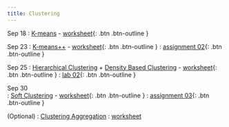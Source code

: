 ```yaml
---
title: Clustering
---
```


Sep 18
: [K-means](https://github.com/gallettilance/CS506-Fall2024/raw/main/lecture_03/03_Clustering_Kmeans.pdf) - [worksheet](https://github.com/gallettilance/CS506-Fall2024/blob/main/lecture_03/worksheet_03.ipynb){: .btn .btn-outline }

Sep 23 
: [K-means++](https://github.com/gallettilance/CS506-Fall2024/raw/main/lecture_04/04_Kmeans++.pdf) - [worksheet](https://github.com/gallettilance/CS506-Fall2024/blob/main/lecture_04/worksheet_04.ipynb){: .btn .btn-outline }
  : [assignment 02](#){: .btn .btn-outline } 

Sep 25 
: [Hierarchical Clustering](https://github.com/gallettilance/CS506-Fall2024/raw/main/lecture_05/05_Hierarchical_Clustering.pdf) + [Density Based Clustering](https://github.com/gallettilance/CS506-Fall2024/raw/main/lecture_05/05_Density_Based_Clustering.pdf) - [worksheet](https://github.com/gallettilance/CS506-Fall2024/blob/main/lecture_05/worksheet_05.ipynb){: .btn .btn-outline }
  : [lab 02](https://github.com/wangkaihong/CS506_Lab2){: .btn .btn-outline }

Sep 30  
: [Soft Clustering](https://github.com/gallettilance/CS506-Fall2024/raw/main/lecture_06/06_Soft_Clustering.pdf) - [worksheet](https://github.com/gallettilance/CS506-Fall2024/blob/main/lecture_06/worksheet_06.ipynb){: .btn .btn-outline }
  : [assignment 03](../assignments/assignment3){: .btn .btn-outline } 

(Optional) 
: [Clustering Aggregation](https://github.com/gallettilance/CS506-Fall2024/raw/main/lecture_09/09_Clustering_Aggregation.pdf) 
  : [worksheet](https://github.com/gallettilance/CS506-Fall2024/blob/main/lecture_09/worksheet_09.ipynb)  
